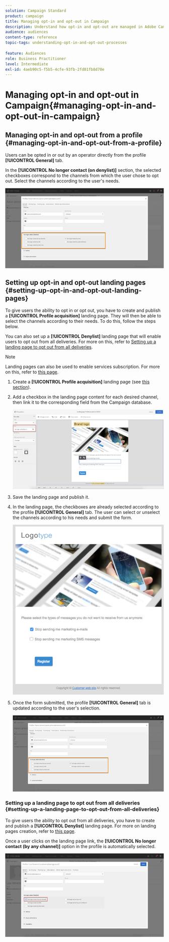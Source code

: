 ```yaml
---
solution: Campaign Standard
product: campaign
title: Managing opt-in and opt-out in Campaign
description: Understand how opt-in and opt-out are managed in Adobe Campaign.
audience: audiences
content-type: reference
topic-tags: understanding-opt-in-and-opt-out-processes

feature: Audiences
role: Business Practitioner
level: Intermediate
exl-id: 4aeb90c5-f5b5-4cfe-93fb-2fd01fb8d70e
---
```

# Managing opt-in and opt-out in Campaign{#managing-opt-in-and-opt-out-in-campaign}

## Managing opt-in and opt-out from a profile {#managing-opt-in-and-opt-out-from-a-profile}

Users can be opted in or out by an operator directly from the profile **[!UICONTROL General]** tab.

In the **[!UICONTROL No longer contact (on denylist)]** section, the selected checkboxes correspond to the channels from which the user chose to opt out. Select the channels according to the user's needs.

![](assets/optin_landingpage_3.png)

## Setting up opt-in and opt-out landing pages {#setting-up-opt-in-and-opt-out-landing-pages}

To give users the ability to opt in or opt out, you have to create and publish a **[!UICONTROL Profile acquisition]** landing page. They will then be able to select the channels according to their needs. To do this, follow the steps below.

You can also set up a **[!UICONTROL Denylist]** landing page that will enable users to opt out from all deliveries. For more on this, refer to [Setting up a landing page to opt out from all deliveries](#setting-up-a-landing-page-to-opt-out-from-all-deliveries).

>[!NOTE]
>
>Landing pages can also be used to enable services subscription. For more on this, refer to [this page](../../channels/using/configuring-landing-page.md#linking-a-landing-page-to-a-service).

1. Create a **[!UICONTROL Profile acquisition]** landing page (see [this section](../../channels/using/getting-started-with-landing-pages.md)).
1. Add a checkbox in the landing page content for each desired channel, then link it to the corresponding field from the Campaign database.

   ![](assets/optin_landingpage_1.png)

1. Save the landing page and publish it.
1. In the landing page, the checkboxes are already selected according to the profile **[!UICONTROL General]** tab. The user can select or unselect the channels according to his needs and submit the form.

   ![](assets/optin_landingpage_2.png)

1. Once the form submitted, the profile **[!UICONTROL General]** tab is updated according to the user's selection.

   ![](assets/optin_landingpage_3.png)

### Setting up a landing page to opt out from all deliveries {#setting-up-a-landing-page-to-opt-out-from-all-deliveries}

To give users the ability to opt out from all deliveries, you have to create and publish a **[!UICONTROL Denylist]** landing page. For more on landing pages creation, refer to [this page](../../channels/using/getting-started-with-landing-pages.md).

Once a user clicks on the landing page link, the **[!UICONTROL No longer contact (by any channel)]** option in the profile is automatically selected.

![](assets/blocklisting_allchannels.png)
